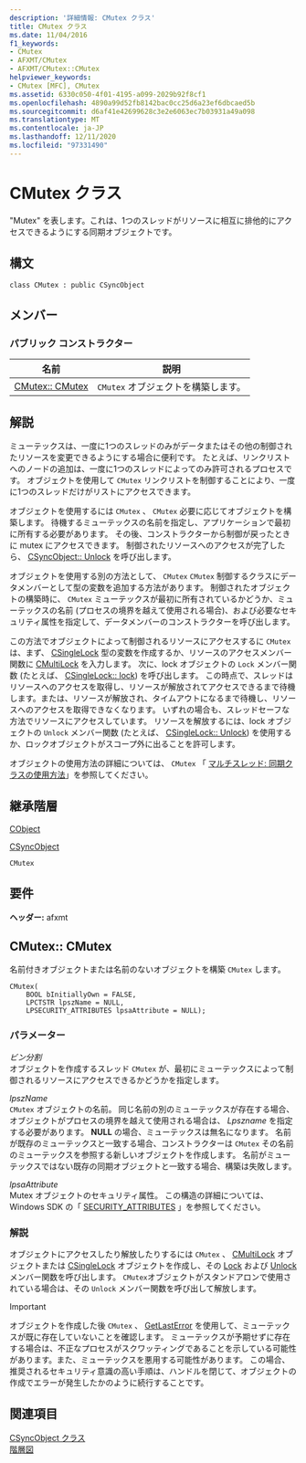 ```yaml
---
description: '詳細情報: CMutex クラス'
title: CMutex クラス
ms.date: 11/04/2016
f1_keywords:
- CMutex
- AFXMT/CMutex
- AFXMT/CMutex::CMutex
helpviewer_keywords:
- CMutex [MFC], CMutex
ms.assetid: 6330c050-4f01-4195-a099-2029b92f8cf1
ms.openlocfilehash: 4890a99d52fb8142bac0cc25d6a23ef6dbcaed5b
ms.sourcegitcommit: d6af41e42699628c3e2e6063ec7b03931a49a098
ms.translationtype: MT
ms.contentlocale: ja-JP
ms.lasthandoff: 12/11/2020
ms.locfileid: "97331490"
---
```

# <a name="cmutex-class"></a>CMutex クラス

"Mutex" を表します。これは、1つのスレッドがリソースに相互に排他的にアクセスできるようにする同期オブジェクトです。

## <a name="syntax"></a>構文

```
class CMutex : public CSyncObject
```

## <a name="members"></a>メンバー

### <a name="public-constructors"></a>パブリック コンストラクター

|名前|説明|
|----------|-----------------|
|[CMutex:: CMutex](#cmutex)|`CMutex` オブジェクトを構築します。|

## <a name="remarks"></a>解説

ミューテックスは、一度に1つのスレッドのみがデータまたはその他の制御されたリソースを変更できるようにする場合に便利です。 たとえば、リンクリストへのノードの追加は、一度に1つのスレッドによってのみ許可されるプロセスです。 オブジェクトを使用して `CMutex` リンクリストを制御することにより、一度に1つのスレッドだけがリストにアクセスできます。

オブジェクトを使用するには `CMutex` 、 `CMutex` 必要に応じてオブジェクトを構築します。 待機するミューテックスの名前を指定し、アプリケーションで最初に所有する必要があります。 その後、コンストラクターから制御が戻ったときに mutex にアクセスできます。 制御されたリソースへのアクセスが完了したら、 [CSyncObject:: Unlock](../../mfc/reference/csyncobject-class.md#unlock) を呼び出します。

オブジェクトを使用する別の方法として、 `CMutex` `CMutex` 制御するクラスにデータメンバーとして型の変数を追加する方法があります。 制御されたオブジェクトの構築時に、 `CMutex` ミューテックスが最初に所有されているかどうか、ミューテックスの名前 (プロセスの境界を越えて使用される場合)、および必要なセキュリティ属性を指定して、データメンバーのコンストラクターを呼び出します。

この方法でオブジェクトによって制御されるリソースにアクセスするに `CMutex` は、まず、 [CSingleLock](../../mfc/reference/csinglelock-class.md) 型の変数を作成するか、リソースのアクセスメンバー関数に [CMultiLock](../../mfc/reference/cmultilock-class.md) を入力します。 次に、lock オブジェクトの `Lock` メンバー関数 (たとえば、 [CSingleLock:: lock](../../mfc/reference/csinglelock-class.md#lock)) を呼び出します。 この時点で、スレッドはリソースへのアクセスを取得し、リソースが解放されてアクセスできるまで待機します。または、リソースが解放され、タイムアウトになるまで待機し、リソースへのアクセスを取得できなくなります。 いずれの場合も、スレッドセーフな方法でリソースにアクセスしています。 リソースを解放するには、lock オブジェクトの `Unlock` メンバー関数 (たとえば、 [CSingleLock:: Unlock](../../mfc/reference/csinglelock-class.md#unlock)) を使用するか、ロックオブジェクトがスコープ外に出ることを許可します。

オブジェクトの使用方法の詳細については、 `CMutex` 「 [マルチスレッド: 同期クラスの使用方法](../../parallel/multithreading-how-to-use-the-synchronization-classes.md)」を参照してください。

## <a name="inheritance-hierarchy"></a>継承階層

[CObject](../../mfc/reference/cobject-class.md)

[CSyncObject](../../mfc/reference/csyncobject-class.md)

`CMutex`

## <a name="requirements"></a>要件

**ヘッダー:** afxmt

## <a name="cmutexcmutex"></a><a name="cmutex"></a> CMutex:: CMutex

名前付きオブジェクトまたは名前のないオブジェクトを構築 `CMutex` します。

```
CMutex(
    BOOL bInitiallyOwn = FALSE,
    LPCTSTR lpszName = NULL,
    LPSECURITY_ATTRIBUTES lpsaAttribute = NULL);
```

### <a name="parameters"></a>パラメーター

*ビン分割*<br/>
オブジェクトを作成するスレッド `CMutex` が、最初にミューテックスによって制御されるリソースにアクセスできるかどうかを指定します。

*lpszName*<br/>
`CMutex` オブジェクトの名前。 同じ名前の別のミューテックスが存在する場合、オブジェクトがプロセスの境界を越えて使用される場合は、 *Lpszname* を指定する必要があります。 **NULL** の場合、ミューテックスは無名になります。 名前が既存のミューテックスと一致する場合、コンストラクターは `CMutex` その名前のミューテックスを参照する新しいオブジェクトを作成します。 名前がミューテックスではない既存の同期オブジェクトと一致する場合、構築は失敗します。

*lpsaAttribute*<br/>
Mutex オブジェクトのセキュリティ属性。 この構造の詳細については、Windows SDK の「 [SECURITY_ATTRIBUTES](/previous-versions/windows/desktop/legacy/aa379560\(v=vs.85\)) 」を参照してください。

### <a name="remarks"></a>解説

オブジェクトにアクセスしたり解放したりするには `CMutex` 、 [CMultiLock](../../mfc/reference/cmultilock-class.md) オブジェクトまたは [CSingleLock](../../mfc/reference/csinglelock-class.md) オブジェクトを作成し、その [Lock](../../mfc/reference/csinglelock-class.md#lock) および [Unlock](../../mfc/reference/csinglelock-class.md#unlock) メンバー関数を呼び出します。 `CMutex`オブジェクトがスタンドアロンで使用されている場合は、その `Unlock` メンバー関数を呼び出して解放します。

> [!IMPORTANT]
> オブジェクトを作成した後 `CMutex` 、 [GetLastError](/windows/win32/api/errhandlingapi/nf-errhandlingapi-getlasterror) を使用して、ミューテックスが既に存在していないことを確認します。 ミューテックスが予期せずに存在する場合は、不正なプロセスがスクワッティングであることを示している可能性があります。また、ミューテックスを悪用する可能性があります。 この場合、推奨されるセキュリティ意識の高い手順は、ハンドルを閉じて、オブジェクトの作成でエラーが発生したかのように続行することです。

## <a name="see-also"></a>関連項目

[CSyncObject クラス](../../mfc/reference/csyncobject-class.md)<br/>
[階層図](../../mfc/hierarchy-chart.md)
